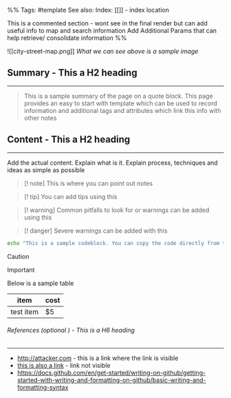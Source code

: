 

%%
Tags: #template 
See also: 
Index: [[]] - index location 

This is a commented section - wont see in the final render but can add useful info to map and search information
Add Additional Params that can help retrieve/ consolidate information
%%

![[city-street-map.png]] 
*What we can see above is a sample image*

## Summary  - This a H2 heading
---
> This is a sample summary of the page on a quote block. This page provides an easy to start with template which can be used to record information and additional tags and attributes which link this info with other notes 

## Content - This a H2 heading
---
Add the actual content. Explain what is it. Explain process, techniques and ideas as simple as possible 

> [! note] This is where you can point out notes

> [! tip] You can add tips using this 

> [! warning] Common pitfalls to look for or warnings can be added using this

> [! danger] Severe warnings can be added with this

```sh
echo "This is a sample codeblock. You can copy the code directly from the note as well" > file.txt
```

>[!caution] 

>[!important]

Below is a sample table

| item      | cost |
| --------- | ---- |
| test item | $5   |
###### References  (optional ) - This is a H6 heading
---
 - http://attacker.com - this is a link where the link is visible
 - [this is also a link](http://google.com) - link not visible
 - https://docs.github.com/en/get-started/writing-on-github/getting-started-with-writing-and-formatting-on-github/basic-writing-and-formatting-syntax